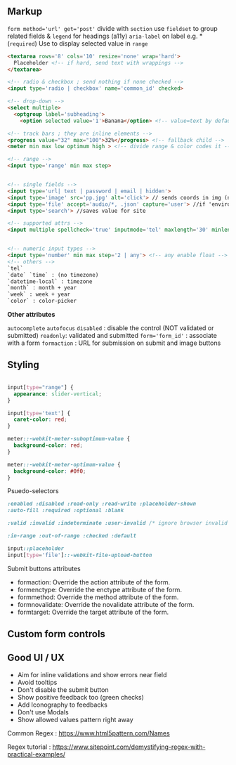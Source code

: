 ## Markup

`form method='url' get='post'` 
divide with `section`
use `fieldset` to group related fields & `legend` for headings (a11y)
`aria-label` on label e.g. * (`required`)
Use <output> to display selected value in `range`


```html
<textarea rows='8' cols='10' resize='none' wrap='hard'>
  Placeholder <!-- if hard, send text with wrappings -->
</textarea>

<!-- radio & checkbox ; send nothing if none checked -->
<input type='radio | checkbox' name='common_id' checked>

<!-- drop-down -->
<select multiple> 
  <optgroup label='subheading'>
    <option selected value='1'>Banana</option> <!-- value=text by default --> 

<!-- track bars ; they are inline elements -->
<progress value="32" max="100">32%</progress> <!-- fallback child -->
<meter min max low optimum high > <!-- divide range & color codes it -->

<!-- range -->
<input type='range' min max step>


<!-- single fields -->
<input type='url| text | password | email | hidden'> 
<input type='image' src='pp.jpg' alt='click'> // sends coords in img (name.x=123&name.y=456)
<input type='file' accept='audio/*, .json' capture='user'> //if 'environment' uses plugged in
<input type='search'> //saves value for site

<!-- supported attrs -->
<input multiple spellcheck='true' inputmode='tel' maxlength='30' minlength pattern >


<!-- numeric input types -->
<input type='number' min max step='2 | any'> <!-- any enable float -->
<!-- others -->
`tel`
`date` `time` : (no timezone)
`datetime-local` : timezone
`month` : month + year
`week` : week + year
`color` : color-picker

```
**Other attributes**

`autocomplete` `autofocus`
`disabled` : disable the control (NOT validated or submitted)
`readonly`: validated and submitted
`form='form_id'` : associate with a form
`formaction` : URL for submission on submit and image buttons


## Styling

```css 

input[type="range"] {
  appearance: slider-vertical;
}

input[type='text'] {
  caret-color: red;
}

meter::-webkit-meter-suboptimum-value {
  background-color: red;
}

meter::-webkit-meter-optimum-value {
  background-color: #0f0;
}

```

Psuedo-selectors 

```css
:enabled :disabled :read-only :read-write :placeholder-shown 
:auto-fill :required :optional :blank

:valid :invalid :indeterminate :user-invalid /* ignore browser invalid */

:in-range :out-of-range :checked :default

input::placeholder
input[type='file']::-webkit-file-upload-button

```

Submit buttons attributes 
- formaction: Override the action attribute of the form.
- formenctype: Override the enctype attribute of the form.
- formmethod: Override the method attribute of the form.
- formnovalidate: Override the novalidate attribute of the form.
- formtarget: Override the target attribute of the form.



## Custom form controls




## Good UI / UX

- Aim for inline validations and show errors near field
- Avoid tooltips 
- Don't disable the submit button
- Show positive feedback too (green checks)
- Add Iconography to feedbacks
- Don't use Modals
- Show allowed values pattern right away

Common Regex : https://www.html5pattern.com/Names

Regex tutorial : https://www.sitepoint.com/demystifying-regex-with-practical-examples/